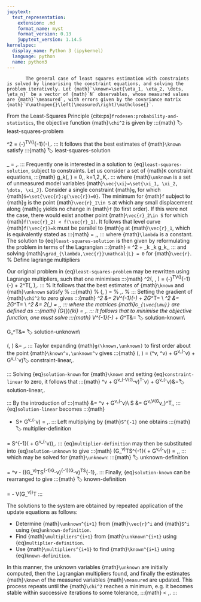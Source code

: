 ```yaml
---
jupytext:
  text_representation:
    extension: .md
    format_name: myst
    format_version: 0.13
    jupytext_version: 1.14.5
kernelspec:
  display_name: Python 3 (ipykernel)
  language: python
  name: python3
---
```


           The general case of least squares estimation with constraints is solved by linearising the constraint equations, and solving the problem iteratively. Let {math}`\known=\set{\eta_1, \eta_2, \dots, \eta_n}` be a vector of {math}`N` observables, whose measured values are {math}`\measured`, with errors given by the covariance matrix {math}`V\mathopen{}\left(\measured\right)\mathclose{}`.
From the Least-Squares Principle {cite:ps}`frodesen:probability-and-statistics`, the objective function {math}`\chi^2` is given by
:::{math}
:label: least-squares-problem

^2 = (-)<sup>TV()</sup>{-1}(-),.
:::
It follows that the best estimates of {math}`\known` satisfy
:::{math}
:label: least-squares-solution

\_ = ,.
:::
Frequently one is interested in a solution to {eq}`least-squares-solution`, subject to constraints. Let us consider a set of {math}`K` constraint equations,
:::{math}
g\_k(, ) = 0,, k=1,2,,K,.
:::
where {math}`\unknown` is a set of unmeasured model variables {math}`\vec{\xi}=\set{\xi_1, \xi_2, \dots, \xi_J}`.
Consider a single constraint {math}`g`, for which {math}`S=\set{\vec{r}:g(\vec{r})=0}`. The minimum for {math}`f` subject to {math}`g` is the point {math}`\vec{r}_1\in S` at which any small displacement along {math}`g` yields no change in {math}`f` (to first order). If this were not the case, there would exist another point {math}`\vec{r}_2\in S` for which {math}`f(\vec{r}_2) < f(\vec{r}_1)`. It follows that level curve {math}`f(\vec{r})=k` must be parallel to {math}`g` at {math}`\vec{r}_1`, which is equivalently stated as
:::{math}
= ,,
:::
where {math}`\lambda` is a constant. The solution to {eq}`least-squares-solution` is then given by reformulating the problem in terms of the Lagrangian
:::{math}
= ^2 + \_k \_k g\_k,,
:::
and solving {math}`\grad_{\lambda,\vec{r}}\mathcal{L} = 0` for {math}`\vec{r}`.
% Define lagrange multipliers

Our original problem in {eq}`least-squares-problem` may be rewritten using Lagrange multipliers, such that one minimises
:::{math}
^2(, , ) = (-)<sup>TV()</sup>{-1}(-) +
2^T(, ),.
:::
% It follows that the best estimates of {math}`\known` and {math}`\unknown` satisfy
% :::{math}
% (, ) =
% ,.
% :::
Setting the gradient of {math}`\chi^2` to zero gives
:::{math}
*^2 &= 2V^{-1}(-) + 2G*^T= \\
*^2 &= 2G*^T= \\
*^2 &= 2(,) = ,,
:::
where the matrices {math}`G_{\vec{\mu}}` are defined as
:::{math}
(G*{})*{ki} = ,.
:::
It follows that to minimise the objective function, one must solve
:::{math}
V^{-1}(-) + G*^T&= :label: solution-known\\

G\_^T&= :label: solution-unknown\\

(, ) &= ,.
:::
Taylor expanding {math}`g(\known,\unknown)` to first order about the point {math}`\known^v,\unknown^v` gives
:::{math}
(, ) = (^v, ^v) + G<sup>v\_(-</sup>v) + G<sup>v\_(-</sup>v):label: constraint-linear,.

:::
Solving {eq}`solution-known` for {math}`\known` and setting {eq}`constraint-linear` to zero, it follows that
:::{math}
^v + G<sup>v\_(-V(G\_</sup>v)<sup>T-</sup>v) + G<sup>v\_(-</sup>v)&=:label: solution-linear,.

:::
By the introduction of
:::{math}
&= ^v + G<sup>v\_(-</sup>v)\\
S &= G<sup>v\_V(G</sup>v\_)^T,,
:::
{eq}`solution-linear` becomes
:::{math}
- S+ G<sup>v\_(-</sup>v) = ,.
:::
Left multiplying by {math}`S^{-1}` one obtains
:::{math}
:label: multiplier-definition

= S^{-1}( + G<sup>v\_(-</sup>v)),.
:::
{eq}`multiplier-definition` may then be substituted into {eq}`solution-unknown` to give
:::{math}
(G\_<sup>v)</sup>TS^{-1}( + G<sup>v\_(-</sup>v)) = ,,
:::
which may be solved for {math}`\unknown`:
:::{math}
:label: unknown-definition

= ^v - ((G\_<sup>v)</sup>TS<sup>{-1}G\_</sup>v)<sup>{-1}(G\_</sup>v)<sup>TS</sup>{-1},.
:::
Finally, {eq}`solution-known` can be rearranged to give
:::{math}
:label: known-definition

= - V(G\_<sup>v))</sup>T
:::

The solutions to the system are obtained by repeated application of the update equations as follows:

-   Determine {math}`\unknown^{i+1}` from {math}`\vec{r}^i` and {math}`S^i` using {eq}`unknown-definition`.
-   Find {math}`\multipliers^{i+1}` from {math}`\unknown^{i+1}` using {eq}`multiplier-definition`.
-   Use {math}`\multipliers^{i+1}` to find {math}`\known^{i+1}` using {eq}`known-definition`.

In this manner, the unknown variables {math}`\unknown` are initially computed, then the Lagrangian multipliers found, and finally the estimates {math}`\known` of the measured variables {math}`\measured` are updated. This process repeats until the {math}`\chi^2` reaches a minimum, e.g. it becomes stable within successive iterations to some tolerance,
:::{math}
\< ,.
:::

